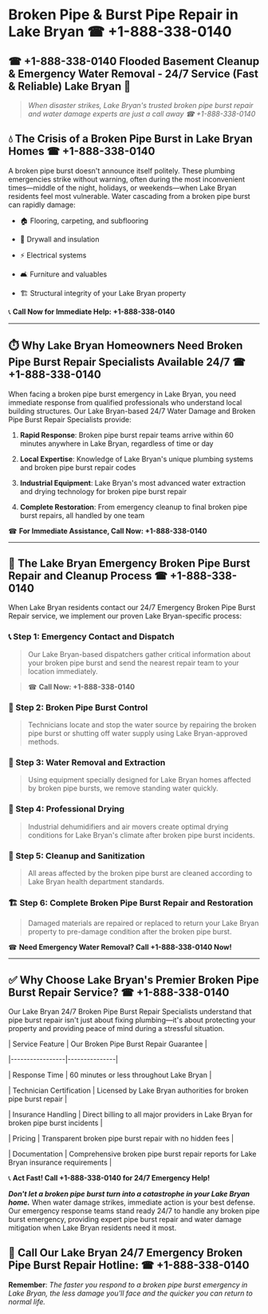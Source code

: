 # Broken Pipe & Burst Pipe Repair in Lake Bryan ☎ +1-888-338-0140  
## ☎ +1-888-338-0140 Flooded Basement Cleanup & Emergency Water Removal - 24/7 Service (Fast & Reliable) Lake Bryan 🚨  

> *When disaster strikes, Lake Bryan's trusted broken pipe burst repair and water damage experts are just a call away ☎ +1-888-338-0140*  

## 💧 The Crisis of a Broken Pipe Burst in Lake Bryan Homes ☎ +1-888-338-0140  

A broken pipe burst doesn't announce itself politely. These plumbing emergencies strike without warning, often during the most inconvenient times—middle of the night, holidays, or weekends—when Lake Bryan residents feel most vulnerable. Water cascading from a broken pipe burst can rapidly damage:  

* 🏠 Flooring, carpeting, and subflooring  
* 🧱 Drywall and insulation  
* ⚡ Electrical systems  
* 🛋️ Furniture and valuables  
* 🏗️ Structural integrity of your Lake Bryan property  

📞 **Call Now for Immediate Help: +1-888-338-0140**  

---  

## ⏱️ Why Lake Bryan Homeowners Need Broken Pipe Burst Repair Specialists Available 24/7 ☎ +1-888-338-0140  

When facing a broken pipe burst emergency in Lake Bryan, you need immediate response from qualified professionals who understand local building structures. Our Lake Bryan-based 24/7 Water Damage and Broken Pipe Burst Repair Specialists provide:  

1. **Rapid Response**: Broken pipe burst repair teams arrive within 60 minutes anywhere in Lake Bryan, regardless of time or day  
2. **Local Expertise**: Knowledge of Lake Bryan's unique plumbing systems and broken pipe burst repair codes  
3. **Industrial Equipment**: Lake Bryan's most advanced water extraction and drying technology for broken pipe burst repair  
4. **Complete Restoration**: From emergency cleanup to final broken pipe burst repairs, all handled by one team  

☎ **For Immediate Assistance, Call Now: +1-888-338-0140**  

---  

## 🔧 The Lake Bryan Emergency Broken Pipe Burst Repair and Cleanup Process ☎ +1-888-338-0140  

When Lake Bryan residents contact our 24/7 Emergency Broken Pipe Burst Repair service, we implement our proven Lake Bryan-specific process:  

### 📞 Step 1: Emergency Contact and Dispatch  
> Our Lake Bryan-based dispatchers gather critical information about your broken pipe burst and send the nearest repair team to your location immediately.  
> ☎ **Call Now: +1-888-338-0140**  

### 🚿 Step 2: Broken Pipe Burst Control  
> Technicians locate and stop the water source by repairing the broken pipe burst or shutting off water supply using Lake Bryan-approved methods.  

### 🌊 Step 3: Water Removal and Extraction  
> Using equipment specially designed for Lake Bryan homes affected by broken pipe bursts, we remove standing water quickly.  

### 💨 Step 4: Professional Drying  
> Industrial dehumidifiers and air movers create optimal drying conditions for Lake Bryan's climate after broken pipe burst incidents.  

### 🧼 Step 5: Cleanup and Sanitization  
> All areas affected by the broken pipe burst are cleaned according to Lake Bryan health department standards.  

### 🏗️ Step 6: Complete Broken Pipe Burst Repair and Restoration  
> Damaged materials are repaired or replaced to return your Lake Bryan property to pre-damage condition after the broken pipe burst.  

☎ **Need Emergency Water Removal? Call +1-888-338-0140 Now!**  

---  

## ✅ Why Choose Lake Bryan's Premier Broken Pipe Burst Repair Service? ☎ +1-888-338-0140  

Our Lake Bryan 24/7 Broken Pipe Burst Repair Specialists understand that pipe burst repair isn't just about fixing plumbing—it's about protecting your property and providing peace of mind during a stressful situation.  

| Service Feature | Our Broken Pipe Burst Repair Guarantee |  
|-----------------|---------------|  
| Response Time | 60 minutes or less throughout Lake Bryan |  
| Technician Certification | Licensed by Lake Bryan authorities for broken pipe burst repair |  
| Insurance Handling | Direct billing to all major providers in Lake Bryan for broken pipe burst incidents |  
| Pricing | Transparent broken pipe burst repair with no hidden fees |  
| Documentation | Comprehensive broken pipe burst repair reports for Lake Bryan insurance requirements |  

📞 **Act Fast! Call +1-888-338-0140 for 24/7 Emergency Help!**  

***Don't let a broken pipe burst turn into a catastrophe in your Lake Bryan home.*** When water damage strikes, immediate action is your best defense. Our emergency response teams stand ready 24/7 to handle any broken pipe burst emergency, providing expert pipe burst repair and water damage mitigation when Lake Bryan residents need it most.  

## 📱 Call Our Lake Bryan 24/7 Emergency Broken Pipe Burst Repair Hotline: ☎ +1-888-338-0140  

**Remember**: *The faster you respond to a broken pipe burst emergency in Lake Bryan, the less damage you'll face and the quicker you can return to normal life.*
